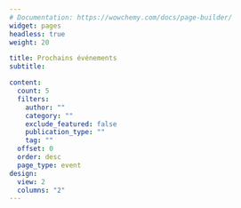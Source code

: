 ```yaml
---
# Documentation: https://wowchemy.com/docs/page-builder/
widget: pages
headless: true
weight: 20

title: Prochains événements
subtitle:

content:
  count: 5
  filters:
    author: ""
    category: ""
    exclude_featured: false
    publication_type: ""
    tag: ""
  offset: 0
  order: desc
  page_type: event
design:
  view: 2
  columns: "2"
---
```

